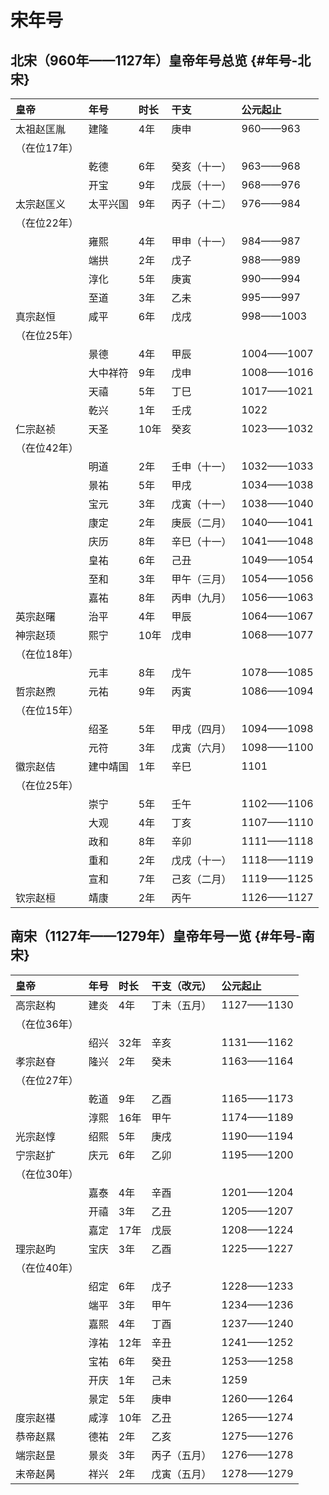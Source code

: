 # 宋年号

## 北宋（960年——1127年）皇帝年号总览 {#年号-北宋}

|皇帝|年号|时长|干支|公元起止|
|:----|:----|:----|:----|:----|
|太祖赵匡胤|建隆|4年|庚申|960——963|
|（在位17年）|
| |乾德|6年|癸亥（十一）|963——968|
| |开宝|9年|戊辰（十一）|968——976|
|太宗赵匡义|太平兴国|9年|丙子（十二）|976——984|
|（在位22年）|
| |雍熙|4年|甲申（十一）|984——987|
| |端拱|2年|戊子|988——989|
| |淳化|5年|庚寅|990——994|
| |至道|3年|乙未|995——997|
|真宗赵恒|咸平|6年|戊戌|998——1003|
|（在位25年）|
| |景德|4年|甲辰|1004——1007|
| |大中祥符|9年|戊申|1008——1016|
| |天禧|5年|丁巳|1017——1021|
| |乾兴|1年|壬戌|1022|
|仁宗赵祯|天圣|10年|癸亥|1023——1032|
|（在位42年）|
| |明道|2年|壬申（十一）|1032——1033|
| |景祐|5年|甲戌|1034——1038|
| |宝元|3年|戊寅（十一）|1038——1040|
| |康定|2年|庚辰（二月）|1040——1041|
| |庆历|8年|辛巳（十一）|1041——1048|
| |皇祐|6年|己丑|1049——1054|
| |至和|3年|甲午（三月）|1054——1056|
| |嘉祐|8年|丙申（九月）|1056——1063|
|英宗赵曙|治平|4年|甲辰|1064——1067|
|神宗赵顼|熙宁|10年|戊申|1068——1077|
|（在位18年）|
| |元丰|8年|戊午|1078——1085|
|哲宗赵煦|元祐|9年|丙寅|1086——1094|
|（在位15年）|
| |绍圣|5年|甲戌（四月）|1094——1098|
| |元符|3年|戊寅（六月）|1098——1100|
|徽宗赵佶|建中靖国|1年|辛巳|1101|
|（在位25年）|
| |崇宁|5年|壬午|1102——1106|
| |大观|4年|丁亥|1107——1110|
| |政和|8年|辛卯|1111——1118|
| |重和|2年|戊戌（十一）|1118——1119|
| |宣和|7年|己亥（二月）|1119——1125|
|钦宗赵桓|靖康|2年|丙午|1126——1127|


## 南宋（1127年——1279年）皇帝年号一览 {#年号-南宋}

|皇帝|年号|时长|干支（改元）|公元起止|
|:----|:----|:----|:----|:----|
|高宗赵构|建炎|4年|丁未（五月）|1127——1130|
|（在位36年）|
| |绍兴|32年|辛亥|1131——1162|
|孝宗赵昚|隆兴|2年|癸未|1163——1164|
|（在位27年）|
| |乾道|9年|乙酉|1165——1173|
| |淳熙|16年|甲午|1174——1189|
|光宗赵惇|绍熙|5年|庚戌|1190——1194|
|宁宗赵扩|庆元|6年|乙卯|1195——1200|
|（在位30年）|
| |嘉泰|4年|辛酉|1201——1204|
| |开禧|3年|乙丑|1205——1207|
| |嘉定|17年|戊辰|1208——1224|
|理宗赵昀|宝庆|3年|乙酉|1225——1227|
|（在位40年）|
| |绍定|6年|戊子|1228——1233|
| |端平|3年|甲午|1234——1236|
| |嘉熙|4年|丁酉|1237——1240|
| |淳祐|12年|辛丑|1241——1252|
| |宝祐|6年|癸丑|1253——1258|
| |开庆|1年|己未|1259|
| |景定|5年|庚申|1260——1264|
|度宗赵禥|咸淳|10年|乙丑|1265——1274|
|恭帝赵㬎|德祐|2年|乙亥|1275——1276|
|端宗赵昰|景炎|3年|丙子（五月）|1276——1278|
|末帝赵昺|祥兴|2年|戊寅（五月）|1278——1279|
